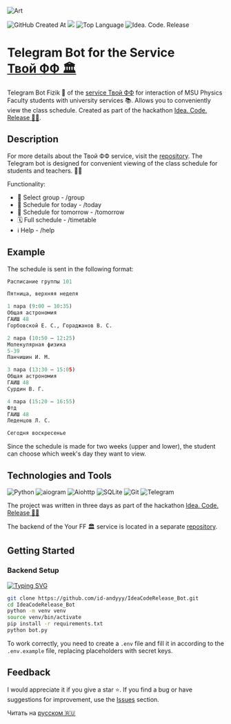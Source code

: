![Art](https://i.postimg.cc/wxnKDXKd/art-bot.png)

![GitHub Created At](https://img.shields.io/github/created-at/id-andyyy/IdeaCodeRelease_Bot?style=flat&color=00247d)
![](https://tokei.rs/b1/github/id-andyyy/IdeaCodeRelease_Bot?style=flat&category=code&color=78a62d)
![Top Language](https://img.shields.io/github/languages/top/id-andyyy/IdeaCodeRelease_Bot?style=flat&color=ca4341)
![Idea. Code. Release](https://img.shields.io/badge/hackathon-idea_code_release-blue?color=EDBD59)

# Telegram Bot for the Service [Твой&nbsp;ФФ&nbsp;&#127963;](https://github.com/id-andyyy/IdeaCodeRelease_Web)

Telegram Bot Fizik&nbsp;&#129302; of the [service Твой&nbsp;ФФ](https://github.com/id-andyyy/IdeaCodeRelease_Web) for interaction of MSU Physics Faculty students with university services&nbsp;&#128218;. Allows you to conveniently view the class schedule. Created as part of the hackathon [Idea. Code. Release&nbsp;&#128104;&#8205;&#128187;](https://codenrock.com/contests/codenrock-idea-code-release).

## Description

For more details about the Твой&nbsp;ФФ service, visit the [repository](https://github.com/id-andyyy/IdeaCodeRelease_Web). The Telegram bot is designed for convenient viewing of the class schedule for students and teachers.&nbsp;&#128104;&#8205;&#127891;

Functionality:

- &#128142;&nbsp;Select group - /group
- &#128214;&nbsp;Schedule for today - /today
- &#128302;&nbsp;Schedule for tomorrow - /tomorrow
- &#128467;&nbsp;Full schedule - /timetable
- &#8505;&#65039;&nbsp;Help - /help

## Example

The schedule is sent in the following format:

```py
Расписание группы 101

Пятница, верхняя неделя

1 пара (9:00 — 10:35)
Общая астрономия
ГАИШ 48
Горбовской Е. С., Гораджанов В. С.

2 пара (10:50 — 12:25)
Молекулярная физика
5-39
Панчишин И. М.

3 пара (13:30 — 15:05)
Общая астрономия
ГАИШ 48
Сурдин В. Г.

4 пара (15:20 — 16:55)
Фтд
ГАИШ 48
Леденцов Л. С.

Сегодня воскресенье
```

Since the schedule is made for two weeks (upper and lower), the student can choose which week's day they want to view.

## Technologies and Tools

![Python](https://img.shields.io/badge/python-3670A0?style=for-the-badge&logo=python&logoColor=ffffff)
![aiogram](https://img.shields.io/badge/aiogram-005571?style=for-the-badge&color=019cfb)
![Aiohttp](https://img.shields.io/badge/aiohttp-%232C5bb4.svg?style=for-the-badge&logo=aiohttp&logoColor=white)
![SQLite](https://img.shields.io/badge/sqlite-%2307405e.svg?style=for-the-badge&logo=sqlite&logoColor=white)
![Git](https://img.shields.io/badge/git-%23F05033.svg?style=for-the-badge&logo=git&logoColor=white&color=f14e32)
![Telegram](https://img.shields.io/badge/Telegram-2CA5E0?style=for-the-badge&logo=telegram&logoColor=white)

The project was written in three days as part of the hackathon [Idea. Code. Release&nbsp;&#128104;&#8205;&#128187;](https://codenrock.com/contests/codenrock-idea-code-release)

The backend of the Your FF&nbsp;&#127963; service is located in a separate [repository](https://github.com/id-andyyy/IdeaCodeRelease_Web).

## Getting Started

### Backend Setup

[![Typing SVG](https://readme-typing-svg.herokuapp.com?font=Fira+Code&duration=2500&color=F7F7F7&background=000000&multiline=true&width=800&height=170&lines=%25+git+clone+https%3A%2F%2Fgithub.com%2Fid-andyyy%2FIdeaCodeRelease_Bot.git;%25+cd+IdeaCodeRelease_Bot;%25+python+-m+venv+venv;%25+source+venv%2Fbin%2Factivate;%25+pip+install+-r+requirements.txt;%25+python+bot.py)](https://git.io/typing-svg)

```sh
git clone https://github.com/id-andyyy/IdeaCodeRelease_Bot.git
cd IdeaCodeRelease_Bot
python -m venv venv
source venv/bin/activate
pip install -r requirements.txt
python bot.py
```

To work correctly, you need to create a `.env` file and fill it in according to the `.env.example` file, replacing placeholders with secret keys.

## Feedback

I would appreciate it if you give a star&nbsp;&#11088;. If you find a bug or have suggestions for improvement, use the [Issues](https://github.com/id-andyyy/IdeaCodeRelease_Bot/issues) section.

Читать на [русском&nbsp;&#127479;&#127482;](README-ru.md)